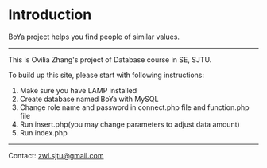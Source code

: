 # Introduction #

BoYa project helps you find people of similar values.

---


This is Ovilia Zhang's project of Database course in SE, SJTU.

To build up this site, please start with following instructions:
  1. Make sure you have LAMP installed
  1. Create database named BoYa with MySQL
  1. Change role name and password in connect.php file and function.php file
  1. Run insert.php(you may change parameters to adjust data amount)
  1. Run index.php


---

Contact: zwl.sjtu@gmail.com